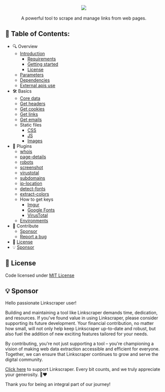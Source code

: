 <div align="center">
    <img src="https://i.imgur.com/m12BVHm.png" align="center" />
    <br><br>
    A powerful tool to scrape and manage links from web pages.
</div>

## **📑 Table of Contents:**

* 🔍 Overview
  * [Introduction](https://kremilly.github.io/linkscraper/#introduction)
    * [Requirements](https://kremilly.github.io/linkscraper/#requirements)
    * [Getting started](https://kremilly.github.io/linkscraper/#getting-started)
    * [License](https://kremilly.github.io/linkscraper/#license)
  * [Parameters](https://kremilly.github.io/linkscraper/overview/parameters/)
  * [Dependencies](https://kremilly.github.io/linkscraper/overview/dependencies/)
  * [External apis use](https://kremilly.github.io/linkscraper/overview/external-apis/)
* 🛠 Basics
  * [Core data](https://kremilly.github.io/linkscraper/basics/core)
  * [Get headers](https://kremilly.github.io/linkscraper/basics/headers)
  * [Get cookies](https://kremilly.github.io/linkscraper/basics/cookies)
  * [Get links](https://kremilly.github.io/linkscraper/basics/get-links)
  * [Get emails](https://kremilly.github.io/linkscraper/basics/get-emails/)
  * Static files
    * [CSS](https://kremilly.github.io/linkscraper/basics/static/css/)
    * [JS](https://kremilly.github.io/linkscraper/basics/static/js/)
    * [Images](https://kremilly.github.io/linkscraper/basics/static/images/)
* 🧩 Plugins
  * [whois](https://kremilly.github.io/linkscraper/plugins/whois/)
  * [page-details](https://kremilly.github.io/linkscraper/plugins/page-details/)
  * [robots](https://kremilly.github.io/linkscraper/plugins/robots/)
  * [screenshot](https://kremilly.github.io/linkscraper/plugins/screenshot/)
  * [virustotal](https://kremilly.github.io/linkscraper/plugins/virustotal/)
  * [subdomains](https://kremilly.github.io/linkscraper/plugins/subdomains/)
  * [ip-location](https://kremilly.github.io/linkscraper/plugins/ip-location/)
  * [detect-fonts](https://kremilly.github.io/linkscraper/plugins/detect-fonts/)
  * [extract-colors](https://kremilly.github.io/linkscraper/plugins/extract-colors/)
  * How to get keys
    * [Imgur](https://kremilly.github.io/linkscraper/plugins/apis/imgur/)
    * [Google Fonts](https://kremilly.github.io/linkscraper/plugins/apis/google-fonts/)
    * [VirusTotal](https://kremilly.github.io/linkscraper/plugins/apis/virustotal/)
  * [Environments](https://kremilly.github.io/linkscraper/plugins/settings/env/)
* 🤝 Contribute
  * [Sponsor](https://github.com/sponsors/kremilly)
  * [Report a bug](https://github.com/kremilly/linkscraper/issues)
* 📝 [License](#-license)
* 💡 [Sponsor](#-sponsor)

## 📝 License

Code licensed under [MIT License](blob/main/LICENSE)

## 💡 Sponsor

Hello passionate Linkscraper user!

Building and maintaining a tool like Linkscraper demands time, dedication, and resources. If you've found value in using Linkscraper, please consider supporting its future development. Your financial contribution, no matter how small, will not only help keep Linkscraper up-to-date and robust, but also fuel the addition of new exciting features tailored for your needs.

By contributing, you're not just supporting a tool – you're championing a vision of making web data extraction accessible and efficient for everyone. Together, we can ensure that Linkscraper continues to grow and serve the digital community.

[Click here](https://github.com/sponsors/kremilly) to support Linkscraper. Every bit counts, and we truly appreciate your generosity. 🚀❤️

Thank you for being an integral part of our journey!
